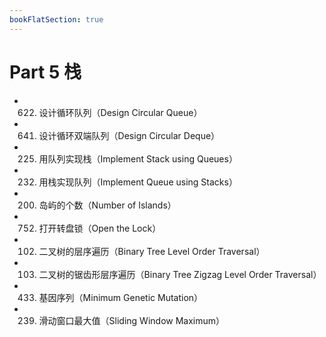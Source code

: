 ```yaml
---
bookFlatSection: true
---
```


# Part 5 栈

* 622. 设计循环队列（Design Circular Queue）
* 641. 设计循环双端队列（Design Circular Deque）
* 225. 用队列实现栈（Implement Stack using Queues）
* 232. 用栈实现队列（Implement Queue using Stacks）
* 200. 岛屿的个数（Number of Islands）
* 752. 打开转盘锁（Open the Lock）
* 102. 二叉树的层序遍历（Binary Tree Level Order Traversal）
* 103. 二叉树的锯齿形层序遍历（Binary Tree Zigzag Level Order Traversal）
* 433. 基因序列（Minimum Genetic Mutation）
* 239. 滑动窗口最大值（Sliding Window Maximum）
